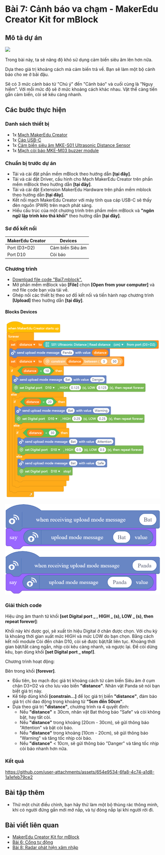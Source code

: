 # Bài 7: Cảnh báo va chạm - MakerEdu Creator Kit for mBlock

## Mô tả dự án

![](/ex/less07/image/BAI7.png)

Trong bài này, ta sẽ nâng độ khó sử dụng cảm biến siêu âm lên hơn nữa.

Dựa theo giá trị khoảng cách mà cảm biến trả về. Bạn sẽ làm một bộ cảnh báo cho xe ở bãi đậu.

Sẽ có 3 mức cảnh báo từ "Chú ý" đến "Cảnh báo" và cuối cùng là "Nguy hiểm". Với mỗi mức độ sẽ ở mức khoảng cách khác nhau. Vật thể càng tiến gần cảm biến, còi sẽ kêu càng nhanh.

## Các bước thực hiện

### Danh sách thiết bị

- 1x [Mạch MakerEdu Creator](https://www.makerlab.vn/creator)
- 1x [Cáp USB-C](https://hshop.vn/cap-usb-type-c)
- 1x [Cảm biến siêu âm MKE-S01 Ultrasonic Distance Sensor](https://makerlab.vn/mkes01)
- 1x [Mạch còi báo MKE-M03 buzzer module](https://makerlab.vn/mkem03)

### Chuẩn bị trước dự án

- Tải và cài đặt phần mềm mBlock theo hướng dẫn **[tại đây]**.
- Tải và cài đặt Driver, cấu hình cho Mạch MakerEdu Creator trên phần mềm mBlock theo hướng dẫn **[tại đây]**.
- Tải và cài đặt Extension MakerEdu Hardware trên phần mềm mblock theo hướng dẫn **[tại đây]**.
- Kết nối mạch MakerEdu Creator với máy tính qua cáp USB-C sẽ thấy đèn nguồn (PWR) trên mạch phát sáng.
- Hiểu cấu trúc của một chương trình trên phầm mềm mBlock và **"ngôn ngữ lập trình kéo thả khối"** theo hướng dẫn **[tại đây]**.

### Sơ đồ kết nối

| MakerEdu Creator | Devices              |
|------------------|----------------------|
| Port (D3+D2)     | Cảm biến Siêu âm     |
| Port D10         | Còi báo              |

### Chương trình

- [Download file code "Bai7.mblock".](/ex/less07/mBlock5/Bai7.mblock)
- Mở phần mềm mBlock vào **[File]** chọn **[Open from your computer]** và mở file code bạn vừa tải về.
- Ghép nối các thiết bị theo sơ đồ kết nối và tiến hành nạp chương trình **[Upload]** theo hướng dẫn **[tại đây]**.

#### Blocks Devices

![Creator mBlock Bai 7](/ex/less07/image/825px-Creator_mBlock_Bai_7.png)

![spritesBat](/ex/less07/image/spritesBat.png)
![spritesPanda](/ex/less07/image/spritesPanda.png)

### Giải thích code

Hiệu ứng âm thanh từ khối **[set Digital port _ , HIGH _ (s), LOW _ (s), then repeat forever]**:

Khối này khi được gọi, sẽ xuất tín hiệu Digital ở chân được chọn. Với chu kỳ là khoảng thời gian xuất mức HIGH và mức LOW do bạn chọn.
Bằng cách kết nối module Còi đến chân D10, còi sẽ được bật/tắt liên tục.
Khoảng thời gian bật/tắt càng ngắn, nhịp còi kêu càng nhanh, và ngược lại.
Để còi dừng kêu, bạn dùng khối **[set Digital port _ stop!]**.

Chương trình hoạt động:

Bên trong khối **[forever]**.

- Đầu tiên, bo mạch đọc giá trị khoảng cách từ cảm biến Siêu âm ở cụm chân D3+D2 và cho lưu vào biến **"distance"**. Nhân vật Panda sẽ nói bạn biết giá trị này.
- Kế tiếp dùng khối **[constrain...]** để lọc giá trị biến **"distance"**, đảm bảo giá trị chỉ dao động trong khoảng từ **"5cm đến 50cm"**.
- Dựa theo giá trị **"distance"**, chương trình ra 4 quyết định:
  - Nếu **"distance"** ≥ 30cm, nhân vật Bat thông báo "Safe" và còi không bật, hay tắt còi.
  - Nếu **"distance"** trong khoảng [20cm - 30cm), sẽ gửi thông báo "Attention" và bật còi báo.
  - Nếu **"distance"** trong khoảng [10cm - 20cm), sẽ gửi thông báo "Warning" và tăng tốc nhịp còi báo.
  - Nếu **"distance"** < 10cm, sẽ gửi thông báo "Danger" và tăng tốc nhịp còi báo nhanh hơn nữa.

### Kết quả


https://github.com/user-attachments/assets/654e9534-6fa8-4c74-a1d8-1a1efeb79ce2



## Bài tập thêm

- Thử một chút điều chỉnh, bạn hãy thử làm một bộ thùng rác thông minh, khi có người đứng gần mới mở nắp, và tự đóng nắp lại khi người rời đi.

## Bài viết liên quan

- [MakerEdu Creator Kit for mBlock](/README.md)
- [Bài 6: Cổng tự động](/ex/less06/README.md)
- [Bài 8: Radar phát hiện xâm nhập](/ex/less08/README.md)
